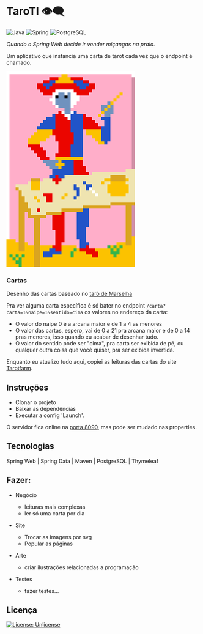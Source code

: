 # TaroTI 👁‍🗨

![Java](https://img.shields.io/static/v1?label=&message=java&color=ED8B00&logo=openjdk&logoColor=FFFFFF)
![Spring](https://img.shields.io/static/v1?label=&message=Spring&color=6DB33F&logo=Spring&logoColor=FFFFFF)
![PostgreSQL](https://img.shields.io/static/v1?label=&message=postgres&color=0064A5&logo=postgresql&logoColor=FFFFFF)

*Quando o Spring Web decide ir vender miçangas na praia.*

Um aplicativo que instancia uma carta de tarot cada vez que o endpoint é chamado.

![mago](/src/main/resources/static/img/maior/01.png)

### Cartas

Desenho das cartas baseado no [tarô de Marselha](https://pt.wikipedia.org/wiki/Tar%C3%B4_de_Marselha)

Pra ver alguma carta específica é só bater no endpoint `/carta?carta=1&naipe=1&sentido=cima` os valores no endereço da carta:
- O valor do naipe 0 é a arcana maior e de 1 a 4 as menores
- O valor das cartas, espero, vai de 0 a 21 pra arcana maior e de 0 a 14 pras menores, isso quando eu acabar de desenhar tudo.
- O valor do sentido pode ser "cima", pra carta ser exibida de pé, ou qualquer outra coisa que você quiser, pra ser exibida invertida.

Enquanto eu atualizo tudo aqui, copiei as leituras das cartas do site [Tarotfarm](https://tarotfarm.com.br/significados-das-78-cartas-do-tarot/).

## Instruções

- Clonar o projeto
- Baixar as dependências
- Executar a config 'Launch'.

O servidor fica online na [porta 8090](http://localhost:8090), mas pode ser mudado nas properties.

## Tecnologias

Spring Web | Spring Data | Maven | PostgreSQL | Thymeleaf

## Fazer:
- Negócio
    * leituras mais complexas
    * ler só uma carta por dia

- Site
    * Trocar as imagens por svg
    * Popular as páginas
    
- Arte
    * criar ilustrações relacionadas a programação

- Testes
    * fazer testes...

## Licença

[![License: Unlicense](https://img.shields.io/badge/license-Unlicense-blue.svg)](http://unlicense.org/)
